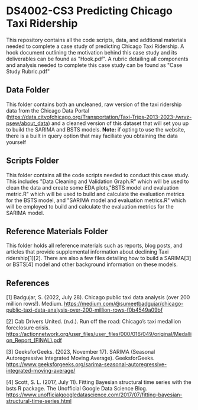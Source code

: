 # DS4002-CS3 Predicting Chicago Taxi Ridership 

This repository contains all the code scripts, data, and addtional materials needed to complete a case study of predicting Chicago Taxi Ridership. A hook document outlining the motivation behind this case study and its deliverables can be found as "Hook.pdf". A rubric detailing all components and analysis needed to complete this case study can be found as "Case Study Rubric.pdf"

## Data Folder
This folder contains both an uncleaned, raw version of the taxi ridership data from the Chicago Data Portal (https://data.cityofchicago.org/Transportation/Taxi-Trips-2013-2023-/wrvz-psew/about_data) and a cleaned version of this dataset that will set you up to build the SARIMA and BSTS models. **Note:** if opting to use the website, there is a built in query option that may faciliate you obtaining the data yourself

## Scripts Folder
This folder contains all the code scripts needed to conduct this case study. This includes "Data Cleaning and Validation Graph.R" which will be used to clean the data and create some EDA plots,"BSTS model and evaluation metric.R" which will be used to build and calculate the evaluation metrics for the BSTS model, and "SARIMA model and evaluation metrics.R" which will be employed to build and calculate the evaluation metrics for the SARIMA model.

## Reference Materials Folder
This folder holds all reference materials such as reports, blog posts, and articles that provide supplemental information about declining Taxi ridership[1][2]. There are also a few files detailing how to build a SARIMA[3] or BSTS[4] model and other background information on these models.

## References

[1] Badgujar, S. (2022, July 28). Chicago public taxi data analysis (over 200 million rows!). Medium. https://medium.com/@sumeetbadgujar/chicago-public-taxi-data-analysis-over-200-million-rows-f0b4549a09bf

[2] Cab Drivers United. (n.d.). Run off the road: Chicago’s taxi medallion foreclosure crisis. https://actionnetwork.org/user_files/user_files/000/016/049/original/Medallion_Report_(FINAL).pdf

[3] GeeksforGeeks. (2023, November 17). SARIMA (Seasonal Autoregressive Integrated Moving Average). GeeksforGeeks. https://www.geeksforgeeks.org/sarima-seasonal-autoregressive-integrated-moving-average/

[4] Scott, S. L. (2017, July 11). Fitting Bayesian structural time series with the bsts R package. The Unofficial Google Data Science Blog. https://www.unofficialgoogledatascience.com/2017/07/fitting-bayesian-structural-time-series.html
